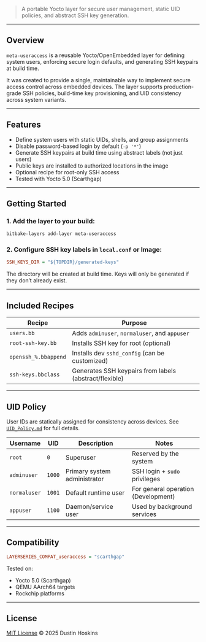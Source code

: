 
> A portable Yocto layer for secure user management, static UID policies, and abstract SSH key generation.

---

## Overview

`meta-useraccess` is a reusable Yocto/OpenEmbedded layer for defining system users, enforcing secure login defaults, and generating SSH keypairs at build time.

It was created to provide a single, maintainable way to implement secure access control across embedded devices. The layer supports production-grade SSH policies, build-time key provisioning, and UID consistency across system variants.

---

## Features

- Define system users with static UIDs, shells, and group assignments
-  Disable password-based login by default (`-p '*'`)
-  Generate SSH keypairs at build time using abstract labels (not just users)
-  Public keys are installed to authorized locations in the image
-  Optional recipe for root-only SSH access
-  Tested with Yocto 5.0 (Scarthgap)

---

## Getting Started

### 1. Add the layer to your build:

```bash
bitbake-layers add-layer meta-useraccess
```

### 2. Configure SSH key labels in `local.conf` or Image:

```ini
SSH_KEYS_DIR = "${TOPDIR}/generated-keys"
```

The directory will be created at build time. Keys will only be generated if they don’t already exist.

---

## Included Recipes

| Recipe                      | Purpose                                             |
|----------------------------|-----------------------------------------------------|
| `users.bb`                 | Adds `adminuser`, `normaluser`, and `appuser`       |
| `root-ssh-key.bb`          | Installs SSH key for root (optional)                |
| `openssh_%.bbappend`       | Installs dev `sshd_config` (can be customized)      |
| `ssh-keys.bbclass`         | Generates SSH keypairs from labels (abstract/flexible) |

---

## UID Policy

User IDs are statically assigned for consistency across devices. See [`UID_Policy.md`](./UID_Policy.md) for full details.

| Username     | UID   | Description                     | Notes                              |
|--------------|-------|----------------------------------|-----------------------------------|
| `root`       | `0`   | Superuser                       | Reserved by the system             |
| `adminuser`  | `1000`| Primary system administrator    | SSH login + `sudo` privileges      |
| `normaluser` | `1001`| Default runtime user            | For general operation (Development)|
| `appuser`    | `1100`| Daemon/service user             | Used by background services        |

---

## Compatibility

```ini
LAYERSERIES_COMPAT_useraccess = "scarthgap"
```

Tested on:
- Yocto 5.0 (Scarthgap)
- QEMU AArch64 targets
- Rockchip platforms

---

## License

[MIT License](./LICENSE)
© 2025 Dustin Hoskins